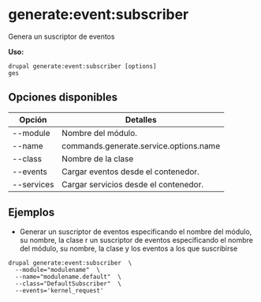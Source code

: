# generate:event:subscriber
Genera un suscriptor de eventos

**Uso:**
```
drupal generate:event:subscriber [options]
ges
```

## Opciones disponibles
Opción | Detalles
-------|-------------
--module | Nombre del módulo.
--name | commands.generate.service.options.name
--class | Nombre de la clase
--events | Cargar eventos desde el contenedor.
--services | Cargar servicios desde el contenedor.

## Ejemplos
* Generar un suscriptor de eventos especificando el nombre del módulo, su nombre, la clase  r un suscriptor de eventos especificando el nombre del módulo, su nombre, la clase y los eventos a los que suscribirse
```
drupal generate:event:subscriber  \
  --module="modulename"  \
  --name="modulename.default"  \
  --class="DefaultSubscriber"  \
  --events='kernel_request'
```
